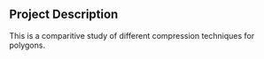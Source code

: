Project Description
----

This is a comparitive study of different compression techniques for polygons.